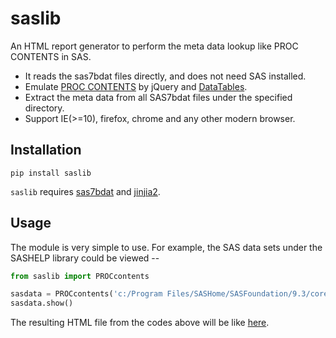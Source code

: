 # saslib
An HTML report generator to perform the meta data lookup like PROC CONTENTS in SAS.
- It reads the sas7bdat files directly, and does not need SAS installed. 
- Emulate [PROC CONTENTS](http://support.sas.com/documentation/cdl/en/proc/67327/HTML/default/viewer.htm#n1hqa4dk5tay0an15nrys1iwr5o2.htm) by jQuery and [DataTables](https://www.datatables.net/).
- Extract the meta data from all SAS7bdat files under the specified directory. 
- Support IE(>=10), firefox, chrome and any other modern browser. 

## Installation
```
pip install saslib
```
`saslib` requires [sas7bdat](https://pypi.python.org/pypi/sas7bdat) and [jinjia2](https://pypi.python.org/pypi/Jinja2/2.7.3).

## Usage

The module is very simple to use. For example, the SAS data sets under the SASHELP library could be viewed --
```python
from saslib import PROCcontents

sasdata = PROCcontents('c:/Program Files/SASHome/SASFoundation/9.3/core/sashelp')
sasdata.show()
```
The resulting HTML file from the codes above will be like [here](http://dapangmao.github.io/saslib_demo/sashelp.html).


